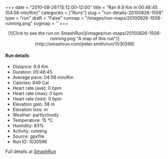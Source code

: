 +++
date = "2010-08-26T15:12:00-12:00"
title = "Ran 9.9 Km in 00:48:45 (04:56 min/Km)"
categories = ["Runs"]
slug = "run-details-20100826-1508"
type = "run"
draft = "False"
runmap = "/images/run-maps/20100826-1508-running.png"
svgmap = '<polyline points="0 59, 0 60, 1 60, 1 60, 10 51, 14 49, 19 49, 22 50, 23 49, 28 45, 33 44, 40 45, 45 46, 54 54, 62 56, 66 56, 72 55, 78 54, 82 51, 88 52, 91 54, 97 52, 100 48, 97 45, 97 41, 97 44, 100 48, 98 51, 95 53, 91 54, 89 53, 86 53, 81 52, 75 55, 64 57, 57 55, 54 54, 46 48, 43 46, 29 45, 27 45, 23 50, 22 50, 19 49, 19 48, 17 48">'
+++



<!--more-->

<center>
[![Click to see the run on SmashRun](/images/run-maps/20100826-1508-running.png "A map of this run")](http://smashrun.com/peter.smith/run/1030596)
</center>

#### Run details

* Distance: 9.9 Km
* Duration: 00:48:45
* Average pace: 04:56 min/Km
* Calories: 849 Cal
* Heart rate (ave): 0 bpm
* Heart rate (max): 0 bpm
* Heart rate (min): 0 bpm
* Elevation gain: 58 m
* Elevation loss:  m
* Weather: partlycloudy
* Temperature: 15 &deg;C
* Humidity: 83%
* Activity: running
* Source: gpxfile
* Run ID: 1030596

Full details at [SmashRun](http://smashrun.com/peter.smith/run/1030596)